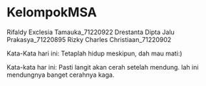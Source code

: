 # KelompokMSA
Rifaldy Exclesia Tamauka_71220922
Drestanta Dipta Jalu Prakasya_71220895
Rizky Charles Christiaan_71220902

Kata-Kata hari ini: Tetaplah hidup meskipun, dah mau mati:)

Kata-kata har ini: Pasti langit akan cerah setelah mendung. lah ini mendungnya banget cerahnya kaga.
